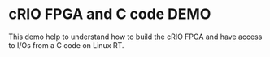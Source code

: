 # cRIO FPGA and C code DEMO
This demo help to understand how to build the cRIO FPGA and have access to I/Os from a C code on Linux RT.
